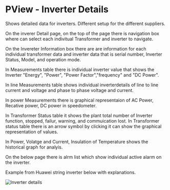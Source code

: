 # PView - Inverter Details

Shows detailed data for inverters. Different setup for the different suppliers.

On the inverer Detail page, on the top of the page there is navigation box where can select each indivitual Transformer and inverter to navigate.

On the Invereter Information box there are are information for each individual transformer data and inverter data that is serial number, Inverter Status, Model, and operation mode.

In Measurements table there is individual inverter value that shows the Inverter "Energy", "Power", "Power Factor","frequency" and "DC Power".

In line Measurements table shows individual inverterdetails of line to line current and voltage and phase to phase voltage and current.

In power Measurements there is graphical representaion of AC Power, Recative power, DC power in speedometer.

In Transformer Status table it shows the plant total number of Inverter function, stopped, failur, warning, and commuication lost. In Transformer status table there is an arrow symbol by clicking it can show the graphical representation of values.

In Power, Volatge and Current, Insulation of Temperature shows the historical graph for analyis.

On the below page there is alrm list which show individual active alarm on the inverter.

Example from Huawei string inverter below with explanations.

![Inverter details](../img/inverterdetails.png)